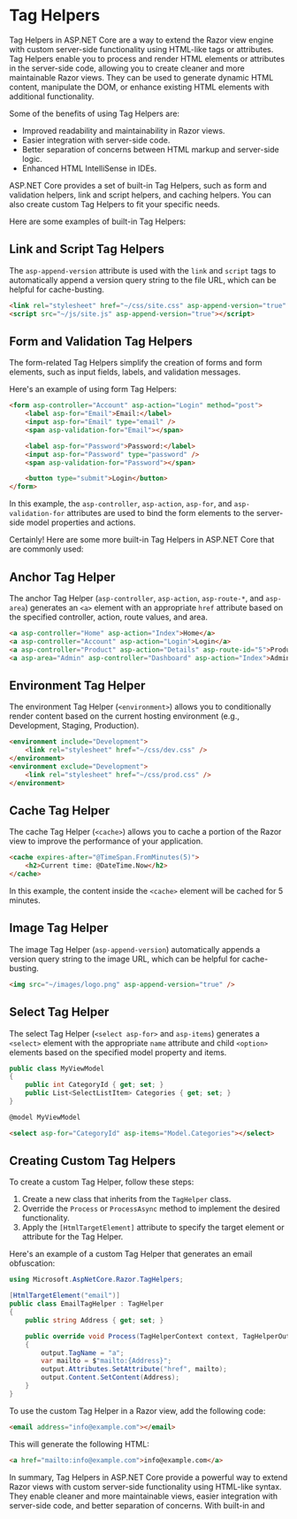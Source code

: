 # Tag Helpers

Tag Helpers in ASP.NET Core are a way to extend the Razor view engine with custom server-side functionality using HTML-like tags or attributes. Tag Helpers enable you to process and render HTML elements or attributes in the server-side code, allowing you to create cleaner and more maintainable Razor views. They can be used to generate dynamic HTML content, manipulate the DOM, or enhance existing HTML elements with additional functionality.

Some of the benefits of using Tag Helpers are:

- Improved readability and maintainability in Razor views.
- Easier integration with server-side code.
- Better separation of concerns between HTML markup and server-side logic.
- Enhanced HTML IntelliSense in IDEs.

ASP.NET Core provides a set of built-in Tag Helpers, such as form and validation helpers, link and script helpers, and caching helpers. You can also create custom Tag Helpers to fit your specific needs.

Here are some examples of built-in Tag Helpers:

## Link and Script Tag Helpers

The `asp-append-version` attribute is used with the `link` and `script` tags to automatically append a version query string to the file URL, which can be helpful for cache-busting.

```html
<link rel="stylesheet" href="~/css/site.css" asp-append-version="true" />
<script src="~/js/site.js" asp-append-version="true"></script>
```

## Form and Validation Tag Helpers

The form-related Tag Helpers simplify the creation of forms and form elements, such as input fields, labels, and validation messages.

Here's an example of using form Tag Helpers:

```html
<form asp-controller="Account" asp-action="Login" method="post">
    <label asp-for="Email">Email:</label>
    <input asp-for="Email" type="email" />
    <span asp-validation-for="Email"></span>

    <label asp-for="Password">Password:</label>
    <input asp-for="Password" type="password" />
    <span asp-validation-for="Password"></span>

    <button type="submit">Login</button>
</form>
```

In this example, the `asp-controller`, `asp-action`, `asp-for`, and `asp-validation-for` attributes are used to bind the form elements to the server-side model properties and actions.

Certainly! Here are some more built-in Tag Helpers in ASP.NET Core that are commonly used:

## Anchor Tag Helper

The anchor Tag Helper (`asp-controller`, `asp-action`, `asp-route-*`, and `asp-area`) generates an `<a>` element with an appropriate `href` attribute based on the specified controller, action, route values, and area.

```html
<a asp-controller="Home" asp-action="Index">Home</a>
<a asp-controller="Account" asp-action="Login">Login</a>
<a asp-controller="Product" asp-action="Details" asp-route-id="5">Product Details</a>
<a asp-area="Admin" asp-controller="Dashboard" asp-action="Index">Admin Dashboard</a>
```

## Environment Tag Helper

The environment Tag Helper (`<environment>`) allows you to conditionally render content based on the current hosting environment (e.g., Development, Staging, Production).

```html
<environment include="Development">
    <link rel="stylesheet" href="~/css/dev.css" />
</environment>
<environment exclude="Development">
    <link rel="stylesheet" href="~/css/prod.css" />
</environment>
```

## Cache Tag Helper

The cache Tag Helper (`<cache>`) allows you to cache a portion of the Razor view to improve the performance of your application.

```html
<cache expires-after="@TimeSpan.FromMinutes(5)">
    <h2>Current time: @DateTime.Now</h2>
</cache>
```

In this example, the content inside the `<cache>` element will be cached for 5 minutes.

## Image Tag Helper

The image Tag Helper (`asp-append-version`) automatically appends a version query string to the image URL, which can be helpful for cache-busting.

```html
<img src="~/images/logo.png" asp-append-version="true" />
```

## Select Tag Helper

The select Tag Helper (`<select asp-for>` and `asp-items`) generates a `<select>` element with the appropriate `name` attribute and child `<option>` elements based on the specified model property and items.

```csharp
public class MyViewModel
{
    public int CategoryId { get; set; }
    public List<SelectListItem> Categories { get; set; }
}
```

```html
@model MyViewModel

<select asp-for="CategoryId" asp-items="Model.Categories"></select>
```

## Creating Custom Tag Helpers

To create a custom Tag Helper, follow these steps:

1. Create a new class that inherits from the `TagHelper` class.
2. Override the `Process` or `ProcessAsync` method to implement the desired functionality.
3. Apply the `[HtmlTargetElement]` attribute to specify the target element or attribute for the Tag Helper.

Here's an example of a custom Tag Helper that generates an email obfuscation:

```csharp
using Microsoft.AspNetCore.Razor.TagHelpers;

[HtmlTargetElement("email")]
public class EmailTagHelper : TagHelper
{
    public string Address { get; set; }

    public override void Process(TagHelperContext context, TagHelperOutput output)
    {
        output.TagName = "a";
        var mailto = $"mailto:{Address}";
        output.Attributes.SetAttribute("href", mailto);
        output.Content.SetContent(Address);
    }
}
```

To use the custom Tag Helper in a Razor view, add the following code:

```html
<email address="info@example.com"></email>
```

This will generate the following HTML:

```html
<a href="mailto:info@example.com">info@example.com</a>
```

In summary, Tag Helpers in ASP.NET Core provide a powerful way to extend Razor views with custom server-side functionality using HTML-like syntax. They enable cleaner and more maintainable views, easier integration with server-side code, and better separation of concerns. With built-in and